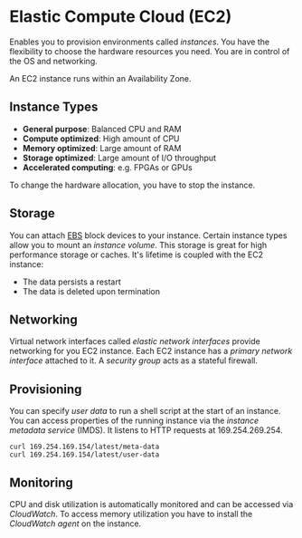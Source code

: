 # Elastic Compute Cloud (EC2)

Enables you to provision environments called _instances_. 
You have the flexibility to choose the hardware resources you need.
You are in control of the OS and networking.

An EC2 instance runs within an Availability Zone.

## Instance Types

- **General purpose**: Balanced CPU and RAM
- **Compute optimized**: High amount of CPU 
- **Memory optimized**: Large amount of RAM
- **Storage optimized**: Large amount of I/O throughput
- **Accelerated computing**: e.g. FPGAs or GPUs

To change the hardware allocation, you have to stop the instance.

## Storage

You can attach [EBS](ebs.md) block devices to your instance.
Certain instance types allow you to mount an _instance volume_.
This storage is great for high performance storage or caches.
It's lifetime is coupled with the EC2 instance:

- The data persists a restart
- The data is deleted upon termination

## Networking

Virtual network interfaces called _elastic network interfaces_ provide networking for you EC2 instance.
Each EC2 instance has a _primary network interface_ attached to it.
A _security group_ acts as a stateful firewall.

## Provisioning

You can specify _user data_ to run a shell script at the start of an instance.
You can access properties of the running instance via the _instance metadata service_ (IMDS).
It listens to HTTP requests at 169.254.269.254.

```
curl 169.254.169.154/latest/meta-data
curl 169.254.169.154/latest/user-data
```

## Monitoring

CPU and disk utilization is automatically monitored and can be accessed via _CloudWatch_.
To access memory utilization you have to install the _CloudWatch agent_ on the instance.
